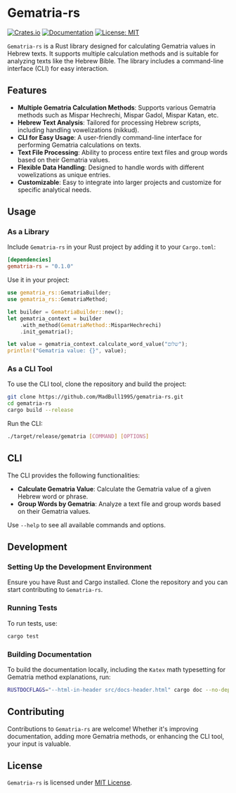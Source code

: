 # Gematria-rs

[![Crates.io](https://img.shields.io/crates/v/gematria-rs.svg)](https://crates.io/crates/gematria-rs)
[![Documentation](https://docs.rs/gematria-rs/badge.svg)](https://docs.rs/gematria-rs)
[![License: MIT](https://img.shields.io/badge/License-MIT-yellow.svg)](https://opensource.org/licenses/MIT)

`Gematria-rs` is a Rust library designed for calculating Gematria values in Hebrew texts. It supports multiple calculation methods and is suitable for analyzing texts like the Hebrew Bible. The library includes a command-line interface (CLI) for easy interaction.

## Features

- **Multiple Gematria Calculation Methods**: Supports various Gematria methods such as Mispar Hechrechi, Mispar Gadol, Mispar Katan, etc.
- **Hebrew Text Analysis**: Tailored for processing Hebrew scripts, including handling vowelizations (nikkud).
- **CLI for Easy Usage**: A user-friendly command-line interface for performing Gematria calculations on texts.
- **Text File Processing**: Ability to process entire text files and group words based on their Gematria values.
- **Flexible Data Handling**: Designed to handle words with different vowelizations as unique entries.
- **Customizable**: Easy to integrate into larger projects and customize for specific analytical needs.

## Usage

### As a Library
Include `Gematria-rs` in your Rust project by adding it to your `Cargo.toml`:

```toml
[dependencies]
gematria-rs = "0.1.0"
```

Use it in your project:

```rust
use gematria_rs::GematriaBuilder;
use gematria_rs::GematriaMethod;

let builder = GematriaBuilder::new();
let gematria_context = builder
    .with_method(GematriaMethod::MisparHechrechi)
    .init_gematria();

let value = gematria_context.calculate_word_value("שלום");
println!("Gematria value: {}", value);
```

### As a CLI Tool
To use the CLI tool, clone the repository and build the project:

```bash
git clone https://github.com/MadBull1995/gematria-rs.git
cd gematria-rs
cargo build --release
```

Run the CLI:

```bash
./target/release/gematria [COMMAND] [OPTIONS]
```

## CLI

The CLI provides the following functionalities:

- **Calculate Gematria Value**: Calculate the Gematria value of a given Hebrew word or phrase.
- **Group Words by Gematria**: Analyze a text file and group words based on their Gematria values.

Use `--help` to see all available commands and options.

## Development

### Setting Up the Development Environment
Ensure you have Rust and Cargo installed. Clone the repository and you can start contributing to `Gematria-rs`.

### Running Tests
To run tests, use:

```bash
cargo test
```

### Building Documentation
To build the documentation locally, including the `Katex` math typesetting for Gematria method explanations, run:

```bash
RUSTDOCFLAGS="--html-in-header src/docs-header.html" cargo doc --no-deps --open
```

## Contributing
Contributions to `Gematria-rs` are welcome! Whether it's improving documentation, adding more Gematria methods, or enhancing the CLI tool, your input is valuable.

<!-- Please read our contributing guidelines (LINK CONTRIBUTING GUIDELINES) to get started. -->

## License
`Gematria-rs` is licensed under [MIT License](LICENSE).